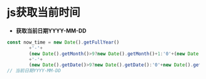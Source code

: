 # js获取当前时间

- **获取当前日期YYYY-MM-DD**

```js
const now_time = new Date().getFullYear()
		+'-'+ 
		(new Date().getMonth()>9?new Date().getMonth()+1:'0'+(new Date().getMonth()+1))
		+'-'+
		(new Date().getDate()>9?new Date().getDate():'0'+new Date().getDate());
// 当前日期YYYY-MM-DD
```


